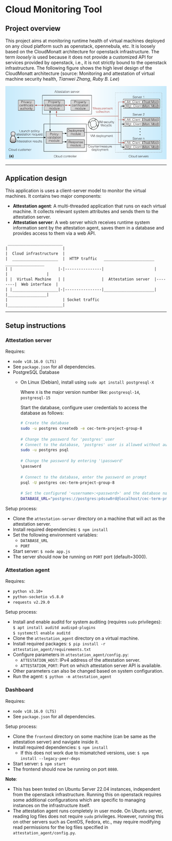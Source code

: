 # Cloud Monitoring Tool

## Project overview

This project aims at monitoring runtime health of virtual machines deployed on
any cloud platform such as openstack, opennebula, etc. It is loosely based on
the CloudMonatt architecture for openstack infrastructure. The term _loosely_
is used because it does not provide a customized API for services provided by
openstack, i.e., it is not strictly bound to the openstack infrastructure. The
following figure shows the high level design of the CloudMonatt architecture
(source: Monitoring and attestation of virtual machine security health,
_Tianwei Zhang_, _Ruby B. Lee_)

<img alt="CloudMonatt architecture" src="./images/cloud-monatt.png" width="800">

---

## Application design

This application is uses a client-server model to monitor the virtual machines.
It contains two major components:

- **Attestation agent**: A multi-threaded application that runs on each virtual machine.
  It collects relevant system attributes and sends them to the attestation server.
- **Attestation server**: A web server which receives runtime system information sent
  by the attestation agent, saves them in a database and provides access to them via a
  web API.

```
 ________________________
|                        |
|  Cloud infrastructure  |
|  ____________________  |  HTTP traffic   ______________________          _________________
| |                    |-|----------------|                      |        |                 |
| |  Virtual Machine   | |                |  Attestation server  |--------|  Web interface  |
| |____________________|-|----------------|______________________|        |_________________|
|                        | Socket traffic
|________________________|
```

---

## Setup instructions

### Attestation server

Requires:

- `node v18.16.0 (LTS)`
- See `package.json` for all dependencies.
- PostgreSQL Database
  - On Linux (Debian), install using `sudo apt install postgresql-X`

    Where `X` is the major version number like: `postgresql-14`, `postgresql-15`

    Start the database, configure user credentials to access the database as follows:
    ```bash
    # Create the database
    sudo -u postgres createdb -e cec-term-project-group-8

    # Change the password for 'postgres' user
    # Connect to the database, 'postgres' user is allowed without authentication
    sudo -u postgres psql

    # Change the password by entering '\password'
    \password
    
    # Connect to the database, enter the password on prompt
    psql -U postgres cec-term-project-group-8

    # Set the configured '<username>:<password>' and the database name in the '.env' file.
    DATABASE_URL="postgres://postgres:p4ssw0rd@localhost/cec-term-project-group-8"
    ```

Setup process:

- Clone the `attestation-server` directory on a machine that will act as
  the attestation server.
- Install required dependencies:
  `$ npm install`
- Set the following environment variables:
  - `DATABASE_URL`
  - `PORT`
- Start server: `$ node app.js`
- The server should now be running on `PORT` port (default=3000).

### Attestation agent

Requires:

- `python v3.10+`
- `python-socketio v5.8.0`
- `requests v2.29.0`

Setup process:

- Install and enable auditd for system auditing (requires `sudo` privileges):  
  `$ apt install auditd audispd-plugins`  
  `$ systemctl enable auditd`
- Clone the `attestation_agent` directory on a virtual machine.
- Install required packages:
  `$ pip install -r attestation_agent/requirements.txt`
- Configure parameters in `attestation_agent/config.py`:
  - `ATTESTATION_HOST`: IPv4 address of the attestation server.
  - `ATTESTATION_PORT`: Port on which attestation server API is available.
- Other parameters can also be changed based on system configuration.
- Run the agent: `$ python -m attestation_agent`

### Dashboard

Requires:

- `node v18.16.0 (LTS)`
- See `package.json` for all dependencies.

Setup process:

- Clone the `frontend` directory on some machine (can be same as the attestation server)
  and navigate inside it.
- Install required dependencies:
  `$ npm install`
  - If this does not work due to mismatched versions, use: `$ npm install --legacy-peer-deps`
- Start server: `$ npm start`
- The frontend should now be running on port `8080`.

**Note**:

- This has been tested on Ubuntu Server 22.04 instances, independent
  from the openstack infrastructure. Running this on openstack requires some
  additional configurations which are specific to managing instances on the
  infrastructure itself.
- The attestation agent runs completely in user mode. On Ubuntu server, reading
  log files does not require `sudo` privileges. However, running this on other
  servers such as CentOS, Fedora, etc., may require modifying read permissions
  for the log files specified in `attestation_agent/config.py`.
